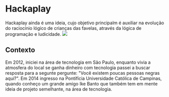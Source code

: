 # Hackaplay
Hackaplay ainda é uma ideia, cujo objetivo principalm é auxiliar na evolução do raciocínio lógico de crianças das favelas, através da lógica de programação e ludicidade.
![](Bot-Apura-Eleicao-2022-img.jpg)

## Contexto
Em 2012, iniciei na área de tecnologia em São Paulo, enquanto vivia a atmosfera do local se ganha dinheiro com tecnologia passei a buscar resposta para a segunte pergunte: "Você existem poucas pessoas negras aqui?".
Em 2014 ingresso na Pontifícia Universidade Católica de Campinas, quando conheço um grande amigo Ike Banto que também tem em mente ideia de projeto semelhante, na área de tecnologia.
